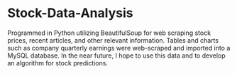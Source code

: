 # Stock-Data-Analysis
Programmed in Python utilizing BeautifulSoup for web scraping stock prices, recent articles, and other relevant information. Tables and charts such as company quarterly earnings were web-scraped and imported into a MySQL database. In the near future, I hope to use this data and to develop an algorithm for stock predictions.
